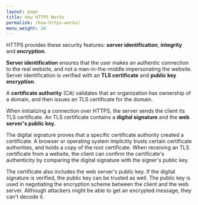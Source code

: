 ```yaml
---
layout: page
title: How HTTPS Works
permalink: /how-https-works/
menu_weight: 20
---
```


HTTPS provides these security features: **server identification**, **integrity** and **encryption**.

**Server identification** ensures that the user makes an authentic connection to the real website, and not a man-in-the-middle impersonating the website. Server identification is verified with an **TLS certificate** and **public key encryption**.

A **certificate authority** (CA) validates that an organization has ownership of a domain, and then issues an TLS certificate for the domain.

When initializing a connection over HTTPS, the server sends the client its TLS certificate. An TLS certificate contains a **digital signature** and the **web server's public key**.

The digital signature proves that a specific certificate authority created a certificate. A browser or operating system implicitly trusts certain certificate authorities, and holds a copy of the root certificate. When receiving an TLS certificate from a website, the client can confirm the certificate's authenticity by comparing the digital signature with the signer's public key.

The certificate also includes the web server's public key. If the digital signature is verified, the public key can be trusted as well. The public key is used in negotiating the encryption scheme between the client and the web server. Although attackers might be able to get an encrypted message, they can't decode it.